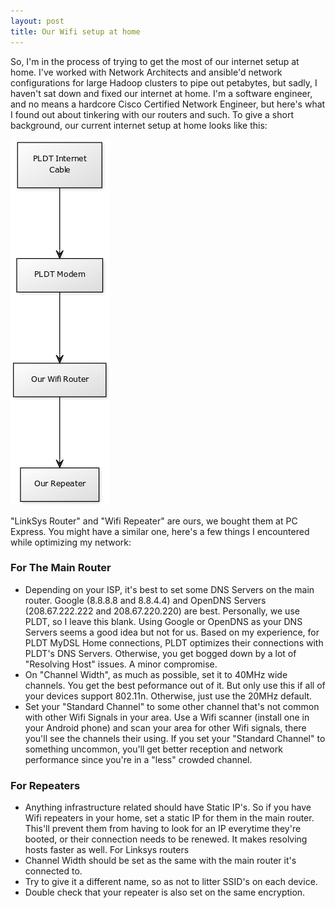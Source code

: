 ```yaml
---
layout: post
title: Our Wifi setup at home
---
```


So, I'm in the process of trying to get the most of our internet setup at home. I've worked with Network Architects and ansible'd network configurations for large Hadoop clusters to pipe out petabytes, but sadly, I haven't sat down and fixed our internet at home. I'm a software engineer, and no means a hardcore Cisco Certified Network Engineer, but here's what I found out about tinkering with our routers and such. To give a short background, our current internet setup at home looks like this:

![](/img/blog/ourwifisetup.png)

"LinkSys Router" and "Wifi Repeater" are ours, we bought them at PC Express. You might have a similar one, here's a few things I encountered while optimizing my network:

### For The Main Router

- Depending on your ISP, it's best to set some DNS Servers on the main router. Google (8.8.8.8 and 8.8.4.4) and OpenDNS Servers (208.67.222.222 and 208.67.220.220) are best. Personally, we use PLDT, so I leave this blank. Using Google or OpenDNS as your DNS Servers seems a good idea but not for us. Based on my experience, for PLDT MyDSL Home connections, PLDT optimizes their connections with PLDT's DNS Servers. Otherwise, you get bogged down by a lot of "Resolving Host" issues. A minor compromise.
- On "Channel Width", as much as possible, set it to 40MHz wide channels. You get the best peformance out of it. But only use this if all of your devices support 802.11n. Otherwise, just use the 20MHz default.
- Set your "Standard Channel" to some other channel that's not common with other Wifi Signals in your area. Use a Wifi scanner (install one in your Android phone) and scan your area for other Wifi signals, there you'll see the channels their using. If you set your "Standard Channel" to something uncommon, you'll get better reception and network performance since you're in a "less" crowded channel.

### For Repeaters

- Anything infrastructure related should have Static IP's. So if you have Wifi repeaters in your home, set a static IP for them in the main router. This'll prevent them from having to look for an IP everytime they're booted, or their connection needs to be renewed. It makes resolving hosts faster as well. For Linksys routers
- Channel Width should be set as the same with the main router it's connected to.
- Try to give it a different name, so as not to litter SSID's on each device.
- Double check that your repeater is also set on the same encryption.

